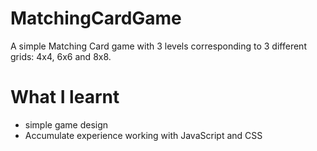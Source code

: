 # MatchingCardGame
A simple Matching Card game with 3 levels corresponding to 3 different grids: 4x4, 6x6 and 8x8.
# What I learnt
- simple game design
- Accumulate experience working with JavaScript and CSS
